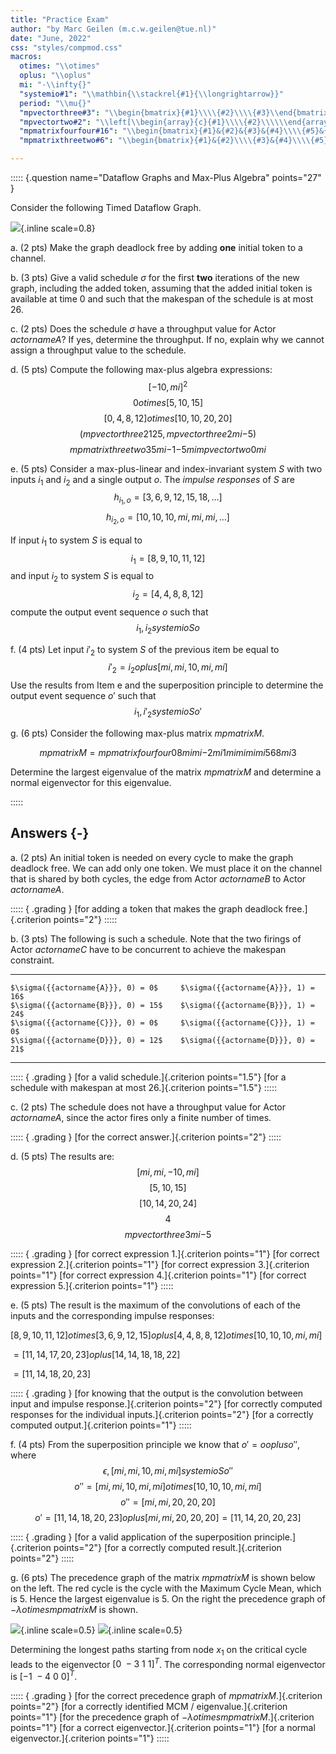 ```yaml
---
title: "Practice Exam" 
author: "by Marc Geilen (m.c.w.geilen@tue.nl)"
date: "June, 2022"
css: "styles/compmod.css"
macros:
  otimes: "\\otimes"
  oplus: "\\oplus"
  mi: "-\\infty{}"
  "systemio#1": "\\mathbin{\\stackrel{#1}{\\longrightarrow}}"
  period: "\\mu{}"
  "mpvectorthree#3": "\\begin{bmatrix}{#1}\\\\{#2}\\\\{#3}\\end{bmatrix}"
  "mpvectortwo#2": "\\left[\\begin{array}{c}{#1}\\\\{#2}\\\\\\end{array}\\right]"
  "mpmatrixfourfour#16": "\\begin{bmatrix}{#1}&{#2}&{#3}&{#4}\\\\{#5}&{#6}&{#7}&{#8}\\\\{#9}&{#10}&{#11}&{#12}\\\\{#13}&{#14}&{#15}&{#16}\\\\\\end{bmatrix}"
  "mpmatrixthreetwo#6": "\\begin{bmatrix}{#1}&{#2}\\\\{#3}&{#4}\\\\{#5}&{#6}\\\\\\end{bmatrix}"

---
```


::::: {.question name="Dataflow Graphs and Max-Plus Algebra" points="27" }

Consider the following Timed Dataflow Graph.

![](./figures/dataflow4.png){.inline scale=0.8}
  
a. (2 pts)
   Make the graph deadlock free by adding **one** initial token to a channel.
  
b. (3 pts)
   Give a valid schedule $\sigma$ for the first **two** iterations of the new graph, including the added token, assuming that the added initial token is available at time 0 and such that the makespan of the schedule is at most $26$.

c. (2 pts)
   Does the schedule $\sigma$ have a throughput value for Actor ${{actorname{A}}}$? If yes, determine the throughput. If no, explain why we cannot assign a throughput value to the schedule.

d. (5 pts)
   Compute the following max-plus algebra expressions:
   $$[-10, {{mi}}]^2$$
   $$0 {{otimes}} [5, 10, 15]$$
   $$[0, 4, 8, 12] {{otimes}} [10, 10, 20, 20]$$
   $$
     \left(
        {{mpvectorthree{2}{12}{5}}},
        {{mpvectorthree{2}{{{mi}}}{-5}}}
     \right)
   $$
   $$
     {{mpmatrixthreetwo{3}{5}{{{mi}}}{-1}{-5}{{{mi}}}}}
     {{mpvectortwo{0}{{{mi}}}}}
   $$

e. (5 pts)
   Consider a max-plus-linear and index-invariant system $S$ with two inputs $i_1$ and $i_2$ and a single output $o$.
   The *impulse responses* of $S$ are
   $$ h_{i_1,o} = [3, 6, 9, 12, 15, 18, \ldots{}]$$
   $$ h_{i_2,o} = [10, 10, 10, {{mi}}, {{mi}}, {{mi}}, \ldots{}]$$

   If input $i_1$ to system $S$ is equal to
   $$i_1=[8,9,10,11,12]$$
   and input $i_2$ to system $S$ is equal to
   $$i_2=[4, 4, 8, 8, 12]$$
   compute the output event sequence $o$ such that
   $$i_1, i_2{{systemio{S}}}o$$

f. (4 pts)
   Let input $i'_2$ to system $S$ of the previous item be equal to
   $$i'_2 = i_2 {{oplus}} [{{mi}}, {{mi}}, 10, {{mi}}, {{mi}}]$$
   Use the results from Item e and the superposition principle to determine the output event sequence $o'$  such that
   $$i_1, i'_2{{systemio{S}}}o'$$

g. (6 pts)
   Consider the following max-plus matrix ${{mpmatrix{M}}}$.

   $$ {{mpmatrix{M}}} = {{mpmatrixfourfour{0}{8}{{{mi}}}{{{mi}}}{-2}{{{mi}}}{1}{{{mi}}}{{{mi}}}{{{mi}}}{{{mi}}}{5}{6}{8}{{{mi}}}{3}}} $$

   Determine the largest eigenvalue of the matrix  ${{mpmatrix{M}}}$ and determine
   a normal eigenvector for this eigenvalue.

:::::

## Answers {-}

a. (2 pts)
   An initial token is needed on every cycle to make the graph deadlock free. We can add only one token. We must place it on the channel that is shared by both cycles, the edge from Actor ${{actorname{B}}}$ to Actor ${{actorname{A}}}$.

   ::::: { .grading }
   [for adding a token that makes the graph deadlock free.]{.criterion points="2"}
   :::::

b. (3 pts)
   The following is such a schedule. Note that the two firings of Actor ${{actorname{C}}}$ have to be concurrent to achieve the makespan constraint.

   -----------------------------------   ------------------------------------
    $\sigma({{actorname{A}}}, 0) = 0$     $\sigma({{actorname{A}}}, 1) = 16$
    $\sigma({{actorname{B}}}, 0) = 15$    $\sigma({{actorname{B}}}, 1) = 24$
    $\sigma({{actorname{C}}}, 0) = 0$     $\sigma({{actorname{C}}}, 1) = 0$
    $\sigma({{actorname{D}}}, 0) = 12$    $\sigma({{actorname{D}}}, 0) = 21$
   -----------------------------------   ------------------------------------

   ::::: { .grading }
   [for a valid schedule.]{.criterion points="1.5"}
   [for a schedule with makespan at most 26.]{.criterion points="1.5"}
   :::::

c. (2 pts)
   The schedule does not have a throughput value for Actor ${{actorname{A}}}$, since the actor fires only a finite number of times.

   ::::: { .grading }
   [for the correct answer.]{.criterion points="2"}
   :::::

d. (5 pts)
   The results are:
   $$[{{mi}}, {{mi}}, -10, {{mi}}]$$
   $$[5, 10, 15]$$
   $$[10, 14, 20, 24]$$
   $$ 4 $$
   $$ {{mpvectorthree{3}{{{mi}}}{-5}}} $$

   ::::: { .grading }
   [for correct expression 1.]{.criterion points="1"}
   [for correct expression 2.]{.criterion points="1"}
   [for correct expression 3.]{.criterion points="1"}
   [for correct expression 4.]{.criterion points="1"}
   [for correct expression 5.]{.criterion points="1"}
   :::::

e. (5 pts)
   The result is the maximum of the convolutions of each of the inputs and the corresponding impulse responses:

   $[8,9,10,11,12]{{otimes}}[3,6,9,12,15] {{oplus}} [4,4,8,8,12]{{otimes}}[10,10,10,{{mi}},{{mi}}]$

   $= [11,14,17,20, 23] {{oplus}} [14, 14, 18, 18, 22]$

   $= [11, 14, 18, 20, 23]$

   ::::: { .grading }
   [for knowing that the output is the convolution between input and impulse response.]{.criterion points="2"}
   [for correctly computed responses for the individual inputs.]{.criterion points="2"}
   [for a correctly computed output.]{.criterion points="1"}
   :::::

f. (4 pts)
   From the superposition principle we know that $o' = o{{oplus}} o''$, where
   $$\epsilon, [{{mi}}, {{mi}}, 10, {{mi}}, {{mi}}] {{systemio{S}}} o''$$
   $$o'' = [{{mi}}, {{mi}}, 10, {{mi}}, {{mi}}]{{otimes}}[10, 10, 10, {{mi}}, {{mi}}]$$
   $$o'' = [{{mi}}, {{mi}}, 20, 20, 20]$$
   $$o' = [11, 14, 18, 20, 23]{{oplus}}[{{mi}}, {{mi}}, 20, 20, 20] = [11, 14, 20, 20, 23]$$

   ::::: { .grading }
   [for a valid application of the superposition principle.]{.criterion points="2"}
   [for a correctly computed result.]{.criterion points="2"}
   :::::

g. (6 pts)
   The precedence graph of the matrix ${{mpmatrix{M}}}$ is shown below on the left. The red cycle is the cycle with the Maximum Cycle Mean, which is 5. Hence the largest eigenvalue is 5. On the right the precedence graph of $-\lambda{{otimes}}{{mpmatrix{M}}}$ is shown.

   ![](./figures/precedencegraph2.png){.inline scale=0.5}
   ![](./figures/precedencegraphvector2.png){.inline scale=0.5}

   Determining the longest paths starting from node $x_1$ on the critical cycle leads to the eigenvector $[0~-3~1~1]^T$. The corresponding normal eigenvector is $[-1~-4~0~0]^T$.

   ::::: { .grading }
   [for the correct precedence graph of ${{mpmatrix{M}}}$.]{.criterion points="2"}
   [for a correctly identified MCM / eigenvalue.]{.criterion points="1"}
   [for the precedence graph of $-\lambda{{otimes}}{}{{mpmatrix{M}}}$.]{.criterion points="1"}
   [for a correct eigenvector.]{.criterion points="1"}
   [for a normal eigenvector.]{.criterion points="1"}
   :::::
